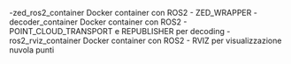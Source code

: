 -zed_ros2_container Docker container con ROS2 - ZED_WRAPPER 
-decoder_container Docker container con ROS2 - POINT_CLOUD_TRANSPORT e REPUBLISHER per decoding
-ros2_rviz_container Docker container con ROS2 - RVIZ per visualizzazione nuvola punti
